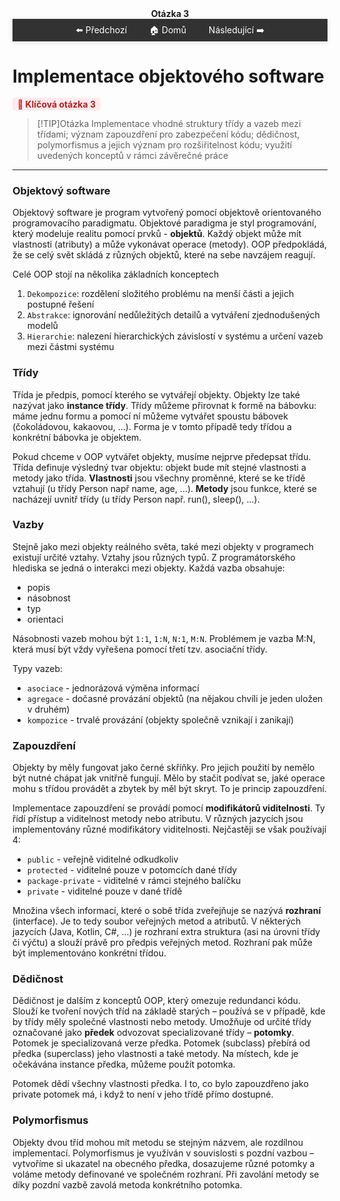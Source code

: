 <div align="center" style="margin-top: 16px;">
    <strong>Otázka 3</strong>
</div>

<nav style="
    position: sticky;
    top: 0;
    z-index: 100;
    background: rgba(0,0,0,0.8);
    padding: 8px 0 4px 0;
    box-shadow: 0 2px 8px rgba(0,0,0,0.1);
    text-align: center;
">
    <a href="02.md" style="color:white; text-decoration:none; margin: 0 16px;">⬅️ Předchozí</a>
    <a href="../README.md" style="color:white; text-decoration:none; margin: 0 16px;">🏠 Domů</a>
    <a href="04.md" style="color:white; text-decoration:none; margin: 0 16px;">Následující ➡️</a>
</nav>

# Implementace objektového software

<span style="background:#ffebee; color:#b71c1c; padding:2px 8px; border-radius:4px; font-weight:bold;">🔴 Klíčová otázka 3</span>

> [!TIP]Otázka
> Implementace vhodné struktury třídy a vazeb mezi třídami; význam zapouzdření pro zabezpečení kódu; dědičnost, polymorfismus a jejich význam pro rozšiřitelnost kódu; využití uvedených konceptů v rámci závěrečné práce

---

### Objektový software

Objektový software je program vytvořený pomocí objektově orientovaného programovacího paradigmatu.
Objektové paradigma je styl programování, který modeluje realitu pomocí prvků - **objektů**.
Každý objekt může mít vlastnosti (atributy) a může vykonávat operace (metody).
OOP předpokládá, že se celý svět skládá z různých objektů, které na sebe navzájem reagují.

Celé OOP stojí na několika základních konceptech

1. `Dekompozice`: rozdělení složitého problému na menší části a jejich postupné řešení
2. `Abstrakce`: ignorování nedůležitých detailů a vytváření zjednodušených modelů
3. `Hierarchie`: nalezení hierarchických závislostí v systému a určení vazeb mezi částmi systému

### Třídy

Třída je předpis, pomocí kterého se vytvářejí objekty.
Objekty lze také nazývat jako **instance třídy**.
Třídy můžeme přirovnat k formě na bábovku: máme jednu formu a pomocí ní můžeme vytvářet spoustu bábovek (čokoládovou,
kakaovou, ...).
Forma je v tomto případě tedy třídou a konkrétní bábovka je objektem.

Pokud chceme v OOP vytvářet objekty, musíme nejprve předepsat třídu.
Třída definuje výsledný tvar objektu: objekt bude mít stejné vlastnosti a metody jako třída.
**Vlastnosti** jsou všechny proměnné, které se ke třídě vztahují (u třídy Person např name, age, ...).
**Metody** jsou funkce, které se nacházejí uvnitř třídy (u třídy Person např. run(), sleep(), ...).

### Vazby

Stejně jako mezi objekty reálného světa, také mezi objekty v programech existují určité vztahy.
Vztahy jsou různých typů.
Z programátorského hlediska se jedná o interakci mezi objekty.
Každá vazba obsahuje:

- popis
- násobnost
- typ
- orientaci

Násobnosti vazeb mohou být `1:1`, `1:N`, `N:1`, `M:N`.
Problémem je vazba M:N, která musí být vždy vyřešena pomocí třetí tzv. asociační třídy.

Typy vazeb:

- `asociace` - jednorázová výměna informací
- `agregace` - dočasné provázání objektů (na nějakou chvíli je jeden uložen v druhém)
- `kompozice` - trvalé provázání (objekty společně vznikají i zanikají)

### Zapouzdření

Objekty by měly fungovat jako černé skříňky.
Pro jejich použití by nemělo být nutné chápat jak vnitřně fungují.
Mělo by stačit podívat se, jaké operace mohu s třídou provádět a zbytek by měl být skryt.
To je princip zapouzdření.

Implementace zapouzdření se provádí pomocí **modifikátorů viditelnosti**.
Ty řídí přístup a viditelnost metody nebo atributu.
V různých jazycích jsou implementovány různé modifikátory viditelnosti.
Nejčastěji se však používají 4:

- `public` - veřejně viditelné odkudkoliv
- `protected` - viditelné pouze v potomcích dané třídy
- `package-private` - viditelné v rámci stejného balíčku
- `private` - viditelné pouze v dané třídě

Množina všech informací, které o sobě třída zveřejňuje se nazývá **rozhraní** (interface).
Je to tedy soubor veřejných metod a atributů.
V některých jazycích (Java, Kotlin, C#, ...) je rozhraní extra struktura (asi na úrovni třídy či výčtu) a slouží právě
pro předpis veřejných metod.
Rozhraní pak může být implementováno konkrétní třídou.

### Dědičnost

Dědičnost je dalším z konceptů OOP, který omezuje redundanci kódu.
Slouží ke tvoření nových tříd na základě starých – používá se v případě, kde by třídy měly společné vlastnosti nebo
metody.
Umožňuje od určité třídy označované jako **předek** odvozovat specializované třídy – **potomky**.
Potomek je specializovaná verze předka.
Potomek (subclass) přebírá od předka (superclass) jeho vlastnosti a také metody.
Na místech, kde je očekávána instance předka, můžeme použít potomka.

Potomek dědí všechny vlastnosti předka.
I to, co bylo zapouzdřeno jako private potomek má, i když to není v jeho třídě přímo dostupné.

### Polymorfismus

Objekty dvou tříd mohou mít metodu se stejným názvem, ale rozdílnou implementací.
Polymorfismus je využíván v souvislosti s pozdní vazbou – vytvoříme si ukazatel na obecného předka, dosazujeme různé
potomky a voláme metody definované ve společném rozhraní.
Při zavolání metody se díky pozdní vazbě zavolá metoda konkrétního potomka.
